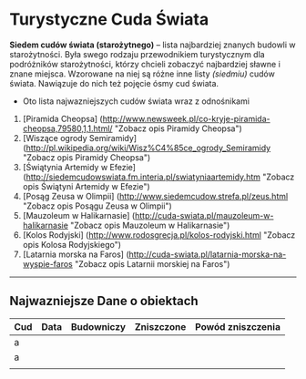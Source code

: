 # Turystyczne Cuda Świata

**Siedem cudów świata (starożytnego)** – lista najbardziej znanych budowli w starożytności. Była swego rodzaju przewodnikiem turystycznym dla podróżników starożytności, którzy chcieli zobaczyć najbardziej sławne i znane miejsca.
Wzorowane na niej są różne inne listy *(siedmiu)* cudów świata. Nawiązuje do nich też pojęcie ósmy cud świata.

- Oto lista najwazniejszych cudów świata wraz z odnośnikami

1. [Piramida Cheopsa] (http://www.newsweek.pl/co-kryje-piramida-cheopsa,79580,1,1.html/ "Zobacz opis Piramidy Cheopsa")
2. [Wiszące ogrody Semiramidy] (http://pl.wikipedia.org/wiki/Wisz%C4%85ce_ogrody_Semiramidy "Zobacz opis Piramidy Cheopsa")
3. [Świątynia Artemidy w Efezie] (http://siedemcudowswiata.fm.interia.pl/swiatyniaartemidy.htm "Zobacz opis Świątyni Artemidy w Efezie")
4. [Posąg Zeusa w Olimpii] (http://www.siedemcudow.strefa.pl/zeus.html "Zobacz opis Posągu Zeusa w Olimpii")
5. [Mauzoleum w Halikarnasie] (http://cuda-swiata.pl/mauzoleum-w-halikarnasie "Zobacz opis Mauzoleum w Halikarnasie")
6. [Kolos Rodyjski] (http://www.rodosgrecja.pl/kolos-rodyjski.html "Zobacz opis Kolosa Rodyjskiego")
7. [Latarnia morska na Faros] (http://cuda-swiata.pl/latarnia-morska-na-wyspie-faros "Zobacz opis Latarnii morskiej na Faros")

-------------
## Najwazniejsze Dane o obiektach

| Cud | Data | Budowniczy | Zniszczone | Powód zniszczenia |
|-----|------|------------|:----------:|-------------------|
| a   |      |            |            |                   |
| a   |      |            |            |                   |
|     |      |            |            |                   |


